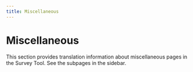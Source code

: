 ```yaml
---
title: Miscellaneous
---
```


# Miscellaneous

This section provides translation information about miscellaneous pages in the Survey Tool.
See the subpages in the sidebar.
